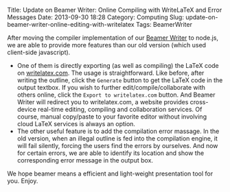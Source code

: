Title: Update on Beamer Writer: Online Compiling with WriteLaTeX and Error Messages
Date: 2013-09-30 18:28
Category: Computing
Slug: update-on-beamer-writer-online-editing-with-writelatex
Tags: BeamerWriter

After moving the compiler implementation of our [Beamer Writer](http://lab.grapeot.me/beamer/) to node.js, we are able to provide more features than our old version (which used client-side javascript).

* One of them is directly exporting (as well as compiling) the LaTeX code on [writelatex.com](http://writelatex.com/).
The usage is straightforward.
Like before, after writing the outline, click the `Generate` button to get the LaTeX code in the output textbox.
If you wish to further edit/compile/collaborate with others online, click the `Export to writelatex.com` button.
And Beamer Writer will redirect you to writelatex.com, a website provides cross-device real-time editing, compiling and collaboration services.
Of course, manual copy/paste to your favorite editor without involving cloud LaTeX services is always an option.
* The other useful feature is to add the compilation error massage.
In the old version, when an illegal outline is fed into the compilation engine, it will fail silently, forcing the users find the errors by ourselves.
And now for certain errors, we are able to identify its location and show the corresponding error message in the output box.

We hope beamer means a efficient and light-weight presentation tool for you. 
Enjoy.

